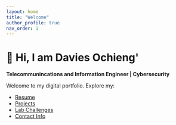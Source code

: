 ```yaml
---
layout: home
title: "Welcome"
author_profile: true
nav_order: 1
---
```



# 👋 Hi, I am Davies Ochieng'

**Telecommunincations and Information Engineer | Cybersecurity**



Welcome to my digital portfolio. Explore my:

- [Resume](_pages/resume.md)
- [Projects](_pages/projects.md)
- [Lab Challenges](_pages/labchallenges.md)
- [Contact Info](_pages/contact.md)
